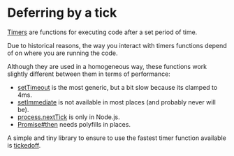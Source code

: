 # Deferring by a tick

[Timers](https://nodejs.org/en/docs/guides/timers-in-node/) are functions for executing code after a set period of time.

Due to historical reasons, the way you interact with timers functions depend of on where you are running the code.

Although they are used in a homogeneous way, these functions work slightly different between them in terms of performance:

- [setTimeout](https://developer.mozilla.org/en-US/docs/Web/API/WindowOrWorkerGlobalScope/setTimeout) is the most generic, but a bit slow because its clamped to 4ms.
- [setImmediate](https://nodejs.org/api/timers.html#timers_setimmediate_callback_args) is not available in most places (and probably never will be).
- [process.nextTick](https://nodejs.org/api/process.html#process_process_nexttick_callback_args) is only in Node.js.
- [Promise#then](https://developer.mozilla.org/en-US/docs/Web/JavaScript/Reference/Global_Objects/Promise/then) needs polyfills in places.

A simple and tiny library to ensure to use the fastest timer function available is [tickedoff](https://github.com/jamiebuilds/tickedoff).
